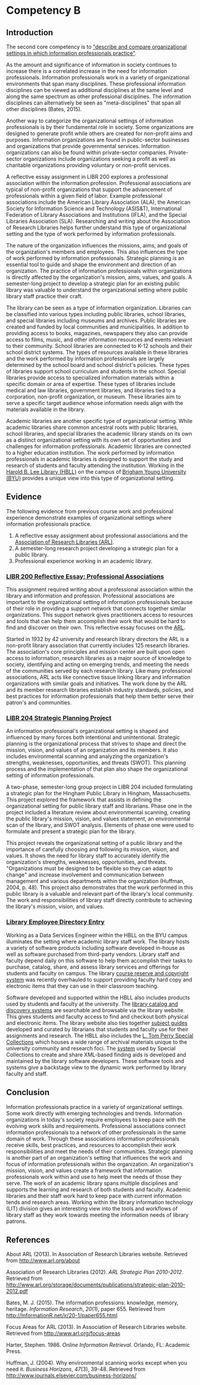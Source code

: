 # Competency B

## Introduction 

The second core competency is to ["describe and compare organizational settings in which information professionals practice"](http://ischool.sjsu.edu/current-students/courses/core-competencies). 

As the amount and significance of information in society continues to increase there is a correlated increase in the need for information professionals. Information professionals work in a variety of organizational environments that span many disciplines. These professional information disciplines can be viewed as additional disciplines at the same level and along the same spectrum as other professional disciplines. The information disciplines can alternatively be seen as "meta-disciplines" that span all other disciplines (Bates, 2015).

Another way to categorize the organizational settings of information professionals is by their fundamental role in society. Some organizations are designed to generate profit while others are created for non-profit aims and purposes. Information organizations are found in public-sector businesses and organizations that provide governmental services. Information organizations can also be found within private-sector companies. Private-sector organizations include organizations seeking a profit as well as charitable organizations providing voluntary or non-profit services. 

A reflective essay assignment in LIBR 200 explores a professional association within the information profession. Professional associations are typical of non-profit organizations that support the advancement of professionals within a given field of labor. Example professional associations include the American Library Association (ALA), the American Society for Information Science and Technology (ASIS&T), International Federation of Library Associations and Institutions (IFLA), and the Special Libraries Association (SLA). Researching and writing about the Association of Research Libraries helps further understand this type of organizational setting and the type of work performed by information professionals.

The nature of the organization influences the missions, aims, and goals of the organization's members and employees. This also influences the type of work performed by information professionals. Strategic planning is an essential tool to guide and shape the environment and direction of an organization. The practice of information professionals within organizations is directly affected by the organization's mission, aims, values, and goals. A semester-long project to develop a strategic plan for an existing public library was valuable to understand the organizational setting where public library staff practice their craft.

The library can be seen as a type of information organization. Libraries can be classified into various types including public libraries, school libraries, and special libraries including museums and archives. Public libraries are created and funded by local communities and municipalities. In addition to providing access to books, magazines, newspapers they also can provide access to films, music, and other information resources and events relevant to their community. School libraries are connected to K-12 schools and their school district systems. The types of resources available in these libraries and the work performed by information professionals are largely determined by the school board and school district's policies. These types of libraries support school curriculum and students in the school. Special libraries provide access to specialized information materials within a specific domain or area of expertise. These types of libraries include medical and law libraries, government libraries, and libraries tied to a corporation, non-profit organization, or museum. These libraries aim to serve a specific target audience whose information needs align with the materials available in the library. 

Academic libraries are another specific type of organizational setting. While academic libraries share common ancestral roots with public libraries, school libraries, and special libraries the academic library stands on its own as a distinct organizational setting with its own set of opportunities and challenges for information professionals. Academic libraries are connected to a higher education institution. The work performed by information professionals in academic libraries is designed to support the study and research of students and faculty attending the institution. Working in the [Harold B. Lee Library (HBLL)](https://lib.byu.edu) on the campus of [Brigham Young University (BYU)](https://byu.edu) provides a unique view into this type of organizational setting. 

## Evidence

The following evidence from previous course work and professional experience demonstrate examples of organizational settings where information professionals practice.

1. A reflective essay assignment about professional associations and the [Association of Research Libraries (ARL)](http://www.arl.org).
2. A semester-long research project developing a strategic plan for a public library. 
3. Professional experience working in an academic library. 

### [LIBR 200 Reflective Essay: Professional Associations](https://mlisefolio.files.wordpress.com/2016/10/libr200_plar.pdf)

This assignment required writing about a professional association within the library and information and profession. Professional associations are important to the organizational setting of information professionals because of their role in providing a support network that connects together similar organizations. This support network gives practitioners access to resources and tools that can help them accomplish their work that would be hard to find and discover on their own. This reflective essay focuses on the [ARL](http://www.arl.org). 

Started in 1932 by 42 university and research library directors the ARL is a non-profit library association that currently includes 125 research libraries. The association's core principles and mission center are built upon open access to information, research libraries as a major source of knowledge to society, identifying and acting on emerging trends, and meeting the needs of the communities served by each research library. Like many professional associations, ARL acts like connective tissue linking library and information organizations with similar goals and initiatives. The work done by the ARL and its member research libraries establish industry standards, policies, and best practices for information professionals that help them better serve their patron's and communities.

### [LIBR 204 Strategic Planning Project](https://mlisefolio.files.wordpress.com/2016/10/group2_part1_strategicplan_libr204.pdf)

An information professional's organizational setting is shaped and influenced by many forces both intentional and unintentional. Strategic planning is the organizational process that strives to shape and direct the mission, vision, and values of an organization and its members. It also includes environmental scanning and analyzing the organization's strengths, weaknesses, opportunities, and threats (SWOT). This planning process and the implementation of that plan also shape the organizational setting of information professionals. 

A two-phase, semester-long group project in LIBR 204 included formulating a strategic plan for the Hingham Public Library in Hingham, Massachusetts. This project explored the framework that assists in defining the organizational setting for public library staff and librarians. Phase one in the project included a literature review about environmental scanning, creating the public library's mission, vision, and values statement, an environmental scan of the library, and SWOT analysis. Elements of phase one were used to formulate and present a strategic plan for the library. 

This project reveals the organizational setting of a public library and the importance of carefully choosing and following its mission, vision, and values. It shows the need for library staff to accurately identify the organization's strengths, weaknesses, opportunities, and threats. "Organizations must be designed to be flexible so they can adapt to change" and increase involvement and communication between management and various departments within the organization (Huffman, 2004, p. 48). This project also demonstrates that the work performed in this public library is a valuable and relevant part of the library's local community. The work and responsibilities of library staff directly contribute to achieving the library's mission, vision, and values. 

### [Library Employee Directory Entry](https://lib.byu.edu/directory/greg-reeve/)

Working as a Data Services Engineer within the HBLL on the BYU campus illuminates the setting where academic library staff work. The library hosts a variety of software products including software developed in-house as well as software purchased from third-party vendors. Library staff and faculty depend daily on this software to help them accomplish their tasks to purchase, catalog, share, and assess library services and offerings for students and faculty on campus. The library [course reserve and copyright system](https://lib.byu.edu/services/course-reserve/) was recently overhauled to support providing faculty hard copy and electronic items that they can use in their classroom teaching.

Software developed and supported within the HBLL also includes products used by students and faculty at the university. The [library catalog and discovery systems](https://search.lib.byu.edu/) are searchable and browsable via the library website. This gives students and faculty access to find and checkout both physical and electronic items. The library website also ties together [subject guides](https://lib.byu.edu/guides/) developed and curated by librarians that students and faculty use for their assignments and research. The HBLL also includes the [L. Tom Perry Special Collections](https://sites.lib.byu.edu/sc/) which houses a wide range of archival materials unique to the university community and research foci. The [system](https://findingaid.lib.byu.edu/) used by Special Collections to create and share XML-based finding aids is developed and maintained by the library software developers. These software tools and systems give a backstage view to the dynamic work performed by library faculty and staff. 

## Conclusion

Information professionals practice in a variety of organizational settings. Some work directly with emerging technologies and trends. Information organizations in today's society require employees to keep pace with the evolving work skills and requirements. Professional associations connect information professionals to a network of other professionals in the same domain of work. Through these associations information professionals receive skills, best practices, and resources to accomplish their work responsibilities and meet the needs of their communities. Strategic planning is another part of an organization's setting that influences the work and focus of information professionals within the organization. An organization's mission, vision, and values create a framework that information professionals work within and use to help meet the needs of those they serve. The work of an academic library spans multiple disciplines and supports the learning and research of both students and faculty. Academic libraries and their staff work hard to keep pace with current information tends and research areas. Working within the library information technology (LIT) division gives an interesting view into the tools and workflows of library staff as they work towards meeting the information needs of library patrons.

## References

About ARL (2013). In Association of Research Libraries website. Retrieved from <http://www.arl.org/about>

Association of Research Libraries (2012). *ARL Strategic Plan 2010-2012*. Retrieved from <http://www.arl.org/storage/documents/publications/strategic-plan-2010-2012.pdf>

Bates, M. J. (2015). The information professions: knowledge, memory, heritage. *Information Research*, *20*(1), paper 655. Retrieved from <http://InformationR.net/ir/20-1/paper655.html>

Focus Areas for ARL (2013). In Association of Research Libraries website. Retrieved from <http://www.arl.org/focus-areas>

Harter, Stephen. 1986. *Online Information Retrieval*. Orlando, FL: Academic Press.

Huffman, J. (2004). Why environmental scanning works except when you need it. *Business Horizons*, *47*(3), 39-48. Retrieved from <http://www.journals.elsevier.com/business-horizons/>
